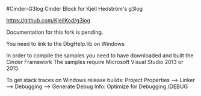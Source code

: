 #Cinder-G3log
Cinder Block for Kjell Hedström's g3log

https://github.com/KjellKod/g3log

Documentation for this fork is pending.

You need to link to the DbgHelp.lib on Windows

In order to compile the samples you need  to have downloaded and built the Cinder Framework
The samples require Microsoft Visual Studio 2013 or 2015

To get stack traces on Windows release builds:
Project Properties --> Linker --> Debugging --> Generate Debug Info: Optimize for Debugging /DEBUG

